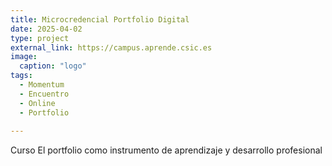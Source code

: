 ```yaml
---
title: Microcredencial Portfolio Digital
date: 2025-04-02
type: project
external_link: https://campus.aprende.csic.es
image:
  caption: "logo"
tags:
  - Momentum
  - Encuentro
  - Online
  - Portfolio
  
---
```


Curso El portfolio como instrumento de aprendizaje y desarrollo profesional
<!--more-->

